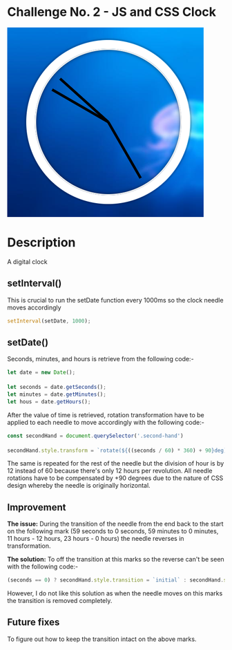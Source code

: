 # Challenge No. 2 - JS and CSS Clock

![JS and CSS Clock](https://github.com/nnsh93/JavaScript30-Challenges/blob/main/Challenge%20%232%20-%20JS%20and%20CSS%20Clock/JS%20and%20CSS%20Clock.PNG)

# Description
A digital clock 


## setInterval()
This is crucial to run the setDate function every 1000ms so the clock needle moves accordingly
```javascript
setInterval(setDate, 1000);
```

## setDate() 
Seconds, minutes, and hours is retrieve from the following code:-
```javascript
let date = new Date(); 

let seconds = date.getSeconds(); 
let minutes = date.getMinutes();
let hous = date.getHours(); 
```

After the value of time is retrieved, rotation transformation have to be applied to each needle to move accordingly with the following code:-
```javascript
const secondHand = document.querySelector('.second-hand')

secondHand.style.transform = `rotate(${((seconds / 60) * 360) + 90}deg)`;
```
The same is repeated for the rest of the needle but the division of hour is by 12 instead of 60 because there's only 12 hours per revolution. All needle rotations have to be compensated by +90 degrees due to the nature of CSS design whereby the needle is originally horizontal. 

## Improvement 
**The issue:** During the transition of the needle from the end back to the start on the following mark (59 seconds to 0 seconds, 59 minutes to 0 minutes, 11 hours - 12 hours, 23 hours - 0 hours) the needle reverses in transformation. 

**The solution:** To off the transition at this marks so the reverse can't be seen with the following code:-
```javascript
(seconds == 0) ? secondHand.style.transition = `initial` : secondHand.style.removeProperty('transition');
```

However, I do not like this solution as when the needle moves on this marks the transition is removed completely. 

## Future fixes
To figure out how to keep the transition intact on the above marks.

